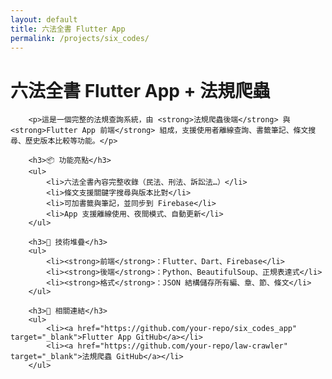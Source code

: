 ```yaml
---
layout: default
title: 六法全書 Flutter App
permalink: /projects/six_codes/
---
```


<div class="content-container">
    <div class="inner-box">
        <h1>六法全書 Flutter App + 法規爬蟲</h1>

        <p>這是一個完整的法規查詢系統，由 <strong>法規爬蟲後端</strong> 與 <strong>Flutter App 前端</strong> 組成，支援使用者離線查詢、書籤筆記、條文搜尋、歷史版本比較等功能。</p>

        <h3>📦 功能亮點</h3>
        <ul>
            <li>六法全書內容完整收錄（民法、刑法、訴訟法…）</li>
            <li>條文支援關鍵字搜尋與版本比對</li>
            <li>可加書籤與筆記，並同步到 Firebase</li>
            <li>App 支援離線使用、夜間模式、自動更新</li>
        </ul>

        <h3>🔧 技術堆疊</h3>
        <ul>
            <li><strong>前端</strong>：Flutter、Dart、Firebase</li>
            <li><strong>後端</strong>：Python、BeautifulSoup、正規表達式</li>
            <li><strong>格式</strong>：JSON 結構儲存所有編、章、節、條文</li>
        </ul>

        <h3>🔗 相關連結</h3>
        <ul>
            <li><a href="https://github.com/your-repo/six_codes_app" target="_blank">Flutter App GitHub</a></li>
            <li><a href="https://github.com/your-repo/law-crawler" target="_blank">法規爬蟲 GitHub</a></li>
        </ul>
  </div>
</div>

